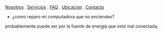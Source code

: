 [Nosotros](./nosotros.md) . [Servicios](./servicios.md) . [FAQ](FAQ.md) . [Ubicación](ubicacion.md) . [Contacto](./contacto.md)

- ¿como reparo mi computadora que no enciendes?

probablemente puede ser por la fuente de energia que este mal conectada, 










































































